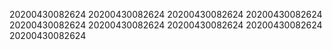 20200430082624
20200430082624
20200430082624
20200430082624
20200430082624
20200430082624
20200430082624
20200430082624
20200430082624
